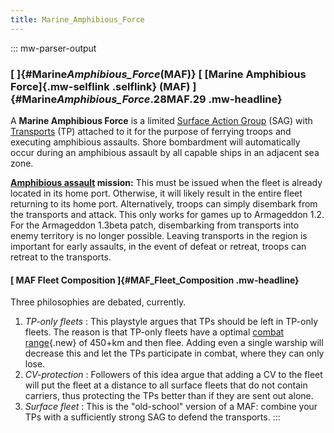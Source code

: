 ```yaml
---
title: Marine_Amphibious_Force
---
```


::: mw-parser-output

### [ ]{#Marine*Amphibious_Force*(MAF)} [ [Marine Amphibious Force]{.mw-selflink .selflink} (MAF) ]{#Marine*Amphibious_Force*.28MAF.29 .mw-headline}

A **Marine Amphibious Force** is a limited [Surface Action
Group](/wiki/Surface_Action_Group "Surface Action Group") (SAG) with
[Transports](/wiki/Transport "Transport") (TP) attached to it for the
purpose of ferrying troops and executing amphibious assaults. Shore
bombardment will automatically occur during an amphibious assault by all
capable ships in an adjacent sea zone.

**[Amphibious assault](/wiki/Amphibious_assault "Amphibious assault")
mission:** This must be issued when the fleet is already located in its
home port. Otherwise, it will likely result in the entire fleet
returning to its home port. Alternatively, troops can simply disembark
from the transports and attack. This only works for games up to
Armageddon 1.2. For the Armageddon 1.3beta patch, disembarking from
transports into enemy territory is no longer possible. Leaving
transports in the region is important for early assaults, in the event
of defeat or retreat, troops can retreat to the transports.

#### [ MAF Fleet Composition ]{#MAF_Fleet_Composition .mw-headline}

Three philosophies are debated, currently.

1.  _TP-only fleets_ : This playstyle argues that TPs should be left in
    TP-only fleets. The reason is that TP-only fleets have a optimal
    [combat
    range](/wiki/index.php?title=Naval_primer&action=edit&redlink=1 "Naval primer (page does not exist)"){.new}
    of 450+km and then flee. Adding even a single warship will decrease
    this and let the TPs participate in combat, where they can only
    lose.
2.  _CV-protection_ : Followers of this idea argue that adding a CV to
    the fleet will put the fleet at a distance to all surface fleets
    that do not contain carriers, thus protecting the TPs better than if
    they are sent out alone.
3.  _Surface fleet_ : This is the \"old-school\" version of a MAF:
    combine your TPs with a sufficiently strong SAG to defend the
    transports.
    :::
